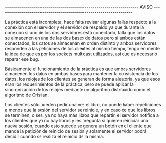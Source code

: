------------------------------------------------------------------- AVISO -------------------------------------------------------------------

La práctica está incompleta, hace falta revisar algunas fallas respecto a la conexión con el servidor y el servidor de respaldo
ya que durante la conexión si uno de los dos servidores está conectado, falta que los datos se almacenen en una de las dos bases de datos
pero si ambos están conectados, los datos se almacenan en orden distinto y ambos servidores responden a las peticiones de los clientes al
mismo tiempo, tengo en mente la idea de que es por los sockets multicast utilizados, así que es necesario reparar ese bug. 

Básicamente el funcionamiento de la práctica es que ambos servidores almacenen los datos en ambas bases para mantener la consistencia de los
datos, los relojes de los clientes se generan de forma aleatoria, ya que esos eran los requerimientos de la práctica, pero se puede aplicar 
la sincronización de los relojes mediante un algoritmo distribuido como el algoritmo de Cristian. 

Los clientes sólo pueden pedir una vez el libro, no puede haber repeticiones a menos que la sesión del servidor se reinicie, y en caso de que
los libros se terminen, o sea, ya no haya más libros que repartir, el servidor notifica a los clientes que ya no hay libros y les pregunta si
quieren reiniciar una nueva sesión, cuando esto sucede se genera un botón en el cliente que manda la petición de reinicio de sesión y solamente
el servidor podrá decidir cuando se realiza el reinicio de la misma.

